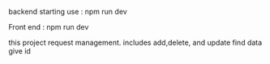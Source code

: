 
backend starting use : npm run dev

Front end : npm run dev

this project request management. includes add,delete, and update find data give id
